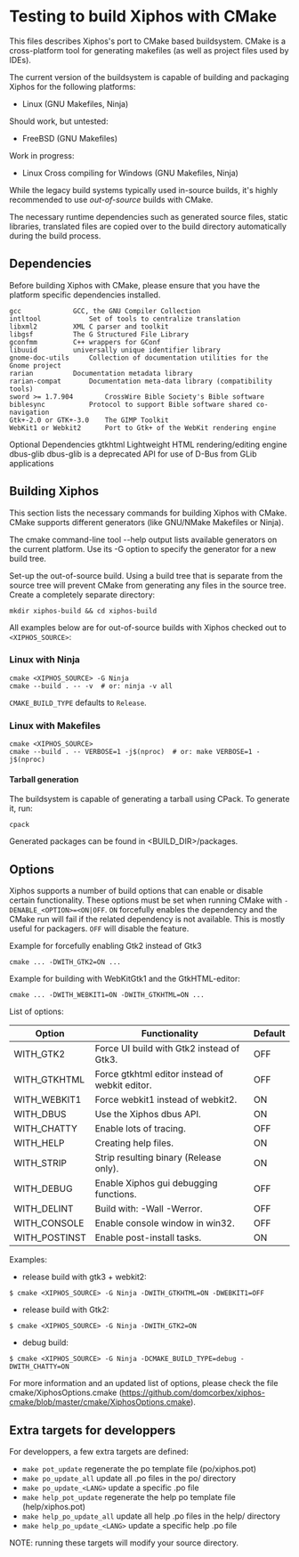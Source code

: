 # Testing to build Xiphos with CMake

This files describes Xiphos's port to CMake based buildsystem. CMake is 
a cross-platform tool for generating makefiles (as well as project files
used by IDEs).

The current version of the buildsystem is capable of building and packaging
Xiphos for the following platforms:

- Linux (GNU Makefiles, Ninja)

Should work, but untested:
- FreeBSD (GNU Makefiles)

Work in progress:
- Linux Cross compiling for Windows (GNU Makefiles, Ninja)

While the legacy build systems typically used in-source builds, it's highly
recommended to use *out-of-source* builds with CMake.

The necessary runtime dependencies such as generated source files, static
libraries, translated files are copied over to the build directory automatically
during the build process.

## Dependencies

Before building Xiphos with CMake, please ensure that you have the platform
specific dependencies installed.

    gcc				GCC, the GNU Compiler Collection
    intltool			Set of tools to centralize translation
    libxml2			XML C parser and toolkit
    libgsf			The G Structured File Library
    gconfmm			C++ wrappers for GConf
    libuuid			universally unique identifier library
    gnome-doc-utils		Collection of documentation utilities for the Gnome project
    rarian			Documentation metadata library
    rarian-compat		Documentation meta-data library (compatibility tools)
    sword >= 1.7.904		CrossWire Bible Society's Bible software
    biblesync			Protocol to support Bible software shared co-navigation
    Gtk+-2.0 or GTK+-3.0	The GIMP Toolkit
    WebKit1 or Webkit2		Port to Gtk+ of the WebKit rendering engine

Optional Dependencies
    gtkhtml			Lightweight HTML rendering/editing engine
    dbus-glib			dbus-glib is a deprecated API for use of D-Bus from GLib applications


## Building Xiphos

This section lists the necessary commands for building Xiphos with CMake.
CMake supports different generators (like GNU/NMake Makefiles or Ninja).

The cmake command-line tool --help output lists available generators on the
current platform. Use its -G option to specify the generator for a new build tree.

Set-up the out-of-source build. Using a build tree that is separate from the
source tree will prevent CMake from generating any files in the source tree.
Create a completely separate directory:

```
mkdir xiphos-build && cd xiphos-build
```

All examples below are for out-of-source builds with Xiphos checked out to
`<XIPHOS_SOURCE>`:

### Linux with Ninja

```
cmake <XIPHOS_SOURCE> -G Ninja
cmake --build . -- -v  # or: ninja -v all
```

`CMAKE_BUILD_TYPE` defaults to `Release`.

### Linux with Makefiles
```
cmake <XIPHOS_SOURCE>
cmake --build . -- VERBOSE=1 -j$(nproc)  # or: make VERBOSE=1 -j$(nproc)
```


#### Tarball generation

The buildsystem is capable of generating a tarball using CPack. To generate it, run:
```
cpack
```

Generated packages can be found in <BUILD_DIR>/packages.


## Options

Xiphos supports a number of build options that can enable or disable certain
functionality. These options must be set when running CMake with
`-DENABLE_<OPTION>=<ON|OFF`. `ON` forcefully enables the dependency
and the CMake run will fail if the related dependency is not available.
This is mostly useful for packagers. `OFF` will disable the feature.


Example for forcefully enabling Gtk2 instead of Gtk3

```
cmake ... -DWITH_GTK2=ON ...
```

Example for building with WebKitGtk1 and the GtkHTML-editor:

```
cmake ... -DWITH_WEBKIT1=ON -DWITH_GTKHTML=ON ...
```

List of options:

Option | Functionality | Default
------------- | -------------------------------------------- | -------
WITH_GTK2 | Force UI build with Gtk2 instead of Gtk3. | OFF
WITH_GTKHTML | Force gtkhtml editor instead of webkit editor. | OFF
WITH_WEBKIT1 | Force webkit1 instead of webkit2. | ON
WITH_DBUS | Use the Xiphos dbus API. | ON
WITH_CHATTY | Enable lots of tracing. | OFF
WITH_HELP | Creating help files. | ON
WITH_STRIP | Strip resulting binary (Release only). | ON
WITH_DEBUG | Enable Xiphos gui debugging functions. | OFF
WITH_DELINT | Build with: -Wall -Werror. | OFF
WITH_CONSOLE | Enable console window in win32. | OFF
WITH_POSTINST | Enable post-install tasks. | ON

Examples:
- release build with gtk3 + webkit2:
```
$ cmake <XIPHOS_SOURCE> -G Ninja -DWITH_GTKHTML=ON -DWEBKIT1=OFF
```
- release build with Gtk2:
```
$ cmake <XIPHOS_SOURCE> -G Ninja -DWITH_GTK2=ON
```
- debug build:
```
$ cmake <XIPHOS_SOURCE> -G Ninja -DCMAKE_BUILD_TYPE=debug -DWITH_CHATTY=ON
```
For more information and an updated list of options, please check the file
cmake/XiphosOptions.cmake (https://github.com/domcorbex/xiphos-cmake/blob/master/cmake/XiphosOptions.cmake).

## Extra targets for developpers

For developpers, a few extra targets are defined:

- `make pot_update` regenerate the po template file (po/xiphos.pot)
- `make po_update_all` update all .po files in the po/ directory
- `make po_update_<LANG>` update a specific <LANG>.po file
- `make help_pot_update` regenerate the help po template file (help/xiphos.pot)
- `make help_po_update_all` update all help .po files in the help/ directory
- `make help_po_update_<LANG>` update a specific help <LANG>.po file

NOTE: running these targets will modify your source directory.


